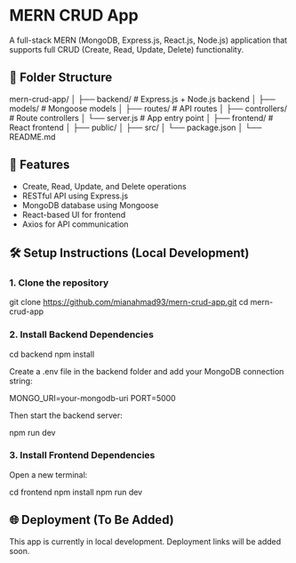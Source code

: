 # MERN CRUD App

A full-stack MERN (MongoDB, Express.js, React.js, Node.js) application that supports full CRUD (Create, Read, Update, Delete) functionality.

## 📁 Folder Structure

mern-crud-app/
│
├── backend/         # Express.js + Node.js backend
│   ├── models/      # Mongoose models
│   ├── routes/      # API routes
│   ├── controllers/ # Route controllers
│   └── server.js    # App entry point
│
├── frontend/        # React frontend
│   ├── public/
│   ├── src/
│   └── package.json
│
└── README.md

## 🚀 Features

- Create, Read, Update, and Delete operations
- RESTful API using Express.js
- MongoDB database using Mongoose
- React-based UI for frontend
- Axios for API communication

## 🛠️ Setup Instructions (Local Development)

### 1. Clone the repository

git clone https://github.com/mianahmad93/mern-crud-app.git
cd mern-crud-app

### 2. Install Backend Dependencies

cd backend
npm install

Create a .env file in the backend folder and add your MongoDB connection string:

MONGO_URI=your-mongodb-uri
PORT=5000

Then start the backend server:

npm run dev

### 3. Install Frontend Dependencies

Open a new terminal:

cd frontend
npm install
npm run dev

## 🌐 Deployment (To Be Added)

This app is currently in local development. Deployment links will be added soon.
